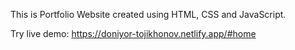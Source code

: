 This is Portfolio Website created using HTML, CSS and JavaScript. 

Try live demo: 
https://doniyor-tojikhonov.netlify.app/#home
